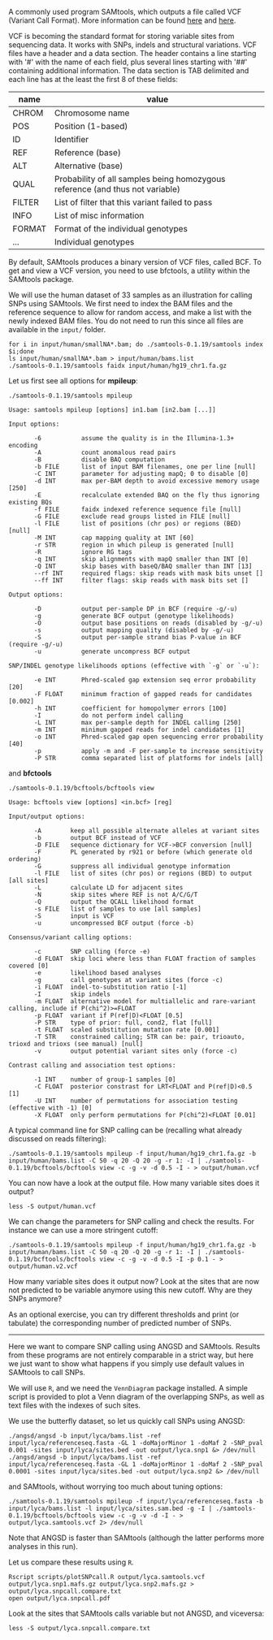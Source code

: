 
A commonly used program SAMtools, which outputs a file called VCF (Variant Call Format). 
More information can be found [here](http://www.ncbi.nlm.nih.gov/pubmed/21653522) and [here](http://vcftools.sourceforge.net/specs.html).

VCF is becoming the standard format for storing variable sites from sequencing data. 
It works with SNPs, indels and structural variations.
VCF files have a header and a data section. The header contains a line starting with '#' with the name of each field, plus several lines starting with '##' containing additional information. 
The data section is TAB delimited and each line has at the least the first 8 of these fields:

name | value
---- | -----
CHROM | Chromosome name
POS | Position (1-based)
ID | Identifier
REF | Reference (base)
ALT | Alternative (base)
QUAL | Probability of all samples being homozygous reference (and thus not variable)
FILTER | List of filter that this variant failed to pass
INFO | List of misc information
FORMAT | Format of the individual genotypes
... | Individual genotypes

By default, SAMtools produces a binary version of VCF files, called BCF. 
To get and view a VCF version, you need to use bfctools, a utility within the SAMtools package.

We will use the human dataset of 33 samples as an illustration for calling SNPs using SAMtools.
We first need to index the BAM files and the reference sequence to allow for random access, and make a list with the newly indexed BAM files.
You do not need to run this since all files are available in the `input/` folder.
```
for i in input/human/smallNA*.bam; do ./samtools-0.1.19/samtools index $i;done
ls input/human/smallNA*.bam > input/human/bams.list
./samtools-0.1.19/samtools faidx input/human/hg19_chr1.fa.gz
```

Let us first see all options for **mpileup**:
```
./samtools-0.1.19/samtools mpileup

Usage: samtools mpileup [options] in1.bam [in2.bam [...]]

Input options:

       -6           assume the quality is in the Illumina-1.3+ encoding
       -A           count anomalous read pairs
       -B           disable BAQ computation
       -b FILE      list of input BAM filenames, one per line [null]
       -C INT       parameter for adjusting mapQ; 0 to disable [0]
       -d INT       max per-BAM depth to avoid excessive memory usage [250]
       -E           recalculate extended BAQ on the fly thus ignoring existing BQs
       -f FILE      faidx indexed reference sequence file [null]
       -G FILE      exclude read groups listed in FILE [null]
       -l FILE      list of positions (chr pos) or regions (BED) [null]
       -M INT       cap mapping quality at INT [60]
       -r STR       region in which pileup is generated [null]
       -R           ignore RG tags
       -q INT       skip alignments with mapQ smaller than INT [0]
       -Q INT       skip bases with baseQ/BAQ smaller than INT [13]
       --rf INT     required flags: skip reads with mask bits unset []
       --ff INT     filter flags: skip reads with mask bits set []

Output options:

       -D           output per-sample DP in BCF (require -g/-u)
       -g           generate BCF output (genotype likelihoods)
       -O           output base positions on reads (disabled by -g/-u)
       -s           output mapping quality (disabled by -g/-u)
       -S           output per-sample strand bias P-value in BCF (require -g/-u)
       -u           generate uncompress BCF output

SNP/INDEL genotype likelihoods options (effective with `-g` or `-u`):

       -e INT       Phred-scaled gap extension seq error probability [20]
       -F FLOAT     minimum fraction of gapped reads for candidates [0.002]
       -h INT       coefficient for homopolymer errors [100]
       -I           do not perform indel calling
       -L INT       max per-sample depth for INDEL calling [250]
       -m INT       minimum gapped reads for indel candidates [1]
       -o INT       Phred-scaled gap open sequencing error probability [40]
       -p           apply -m and -F per-sample to increase sensitivity
       -P STR       comma separated list of platforms for indels [all]
```

and **bfctools**
```
./samtools-0.1.19/bcftools/bcftools view

Usage: bcftools view [options] <in.bcf> [reg]

Input/output options:

       -A        keep all possible alternate alleles at variant sites
       -b        output BCF instead of VCF
       -D FILE   sequence dictionary for VCF->BCF conversion [null]
       -F        PL generated by r921 or before (which generate old ordering)
       -G        suppress all individual genotype information
       -l FILE   list of sites (chr pos) or regions (BED) to output [all sites]
       -L        calculate LD for adjacent sites
       -N        skip sites where REF is not A/C/G/T
       -Q        output the QCALL likelihood format
       -s FILE   list of samples to use [all samples]
       -S        input is VCF
       -u        uncompressed BCF output (force -b)

Consensus/variant calling options:

       -c        SNP calling (force -e)
       -d FLOAT  skip loci where less than FLOAT fraction of samples covered [0]
       -e        likelihood based analyses
       -g        call genotypes at variant sites (force -c)
       -i FLOAT  indel-to-substitution ratio [-1]
       -I        skip indels
       -m FLOAT  alternative model for multiallelic and rare-variant calling, include if P(chi^2)>=FLOAT
       -p FLOAT  variant if P(ref|D)<FLOAT [0.5]
       -P STR    type of prior: full, cond2, flat [full]
       -t FLOAT  scaled substitution mutation rate [0.001]
       -T STR    constrained calling; STR can be: pair, trioauto, trioxd and trioxs (see manual) [null]
       -v        output potential variant sites only (force -c)

Contrast calling and association test options:

       -1 INT    number of group-1 samples [0]
       -C FLOAT  posterior constrast for LRT<FLOAT and P(ref|D)<0.5 [1]
       -U INT    number of permutations for association testing (effective with -1) [0]
       -X FLOAT  only perform permutations for P(chi^2)<FLOAT [0.01]
```

A typical command line for SNP calling can be (recalling what already discussed on reads filtering):
```
./samtools-0.1.19/samtools mpileup -f input/human/hg19_chr1.fa.gz -b input/human/bams.list -C 50 -q 20 -Q 20 -g -r 1: -I | ./samtools-0.1.19/bcftools/bcftools view -c -g -v -d 0.5 -I - > output/human.vcf
```
You can now have a look at the output file. How many variable sites does it output?
```
less -S output/human.vcf
```

We can change the parameters for SNP calling and check the results. For instance we can use a more stringent cutoff:
```
./samtools-0.1.19/samtools mpileup -f input/human/hg19_chr1.fa.gz -b input/human/bams.list -C 50 -q 20 -Q 20 -g -r 1: -I | ./samtools-0.1.19/bcftools/bcftools view -c -g -v -d 0.5 -I -p 0.1 - > output/human.v2.vcf
```
How many variable sites does it output now?
Look at the sites that are now not predicted to be variable anymore using this new cutoff. 
Why are they SNPs anymore?

As an optional exercise, you can try different thresholds and print (or tabulate) the corresponding number of predicted number of SNPs.

-----------

Here we want to compare SNP calling using ANGSD and SAMtools.
Results from these programs are not entirely comparable in a strict way, but here we just want to show what happens if you simply use default values in SAMtools to call SNPs.

We will use `R`, and we need the `VennDiagram` package installed. 
A simple script is provided to plot a Venn diagram of the overlapping SNPs, as well as text files with the indexes of such sites.

We use the butterfly dataset, so let us quickly call SNPs using ANGSD:
```
./angsd/angsd -b input/lyca/bams.list -ref input/lyca/referenceseq.fasta -GL 1 -doMajorMinor 1 -doMaf 2 -SNP_pval 0.001 -sites input/lyca/sites.bed -out output/lyca.snp1 &> /dev/null
./angsd/angsd -b input/lyca/bams.list -ref input/lyca/referenceseq.fasta -GL 1 -doMajorMinor 1 -doMaf 2 -SNP_pval 0.0001 -sites input/lyca/sites.bed -out output/lyca.snp2 &> /dev/null
```
and SAMtools, without worrying too much about tuning options:
```
./samtools-0.1.19/samtools mpileup -f input/lyca/referenceseq.fasta -b input/lyca/bams.list -l input/lyca/sites.sam.bed -g -I | ./samtools-0.1.19/bcftools/bcftools view -c -g -v -d -I - > output/lyca.samtools.vcf 2> /dev/null
```
Note that ANGSD is faster than SAMtools (although the latter performs more analyses in this run).

Let us compare these results using `R`.
```
Rscript scripts/plotSNPcall.R output/lyca.samtools.vcf output/lyca.snp1.mafs.gz output/lyca.snp2.mafs.gz > output/lyca.snpcall.compare.txt
open output/lyca.snpcall.pdf
```

Look at the sites that SAMtools calls variable but not ANGSD, and viceversa:
```
less -S output/lyca.snpcall.compare.txt
```










